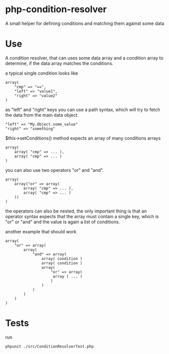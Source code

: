 # php-condition-resolver
A small helper for defining conditions and matching them against some data

# Use
A condition resolver, that can uses some data array and a condition array
to determine, if the data array matches the conditions.

a typical single condition looks like

    array(
        "cmp" => "==",
        "left" => "value1",
        "right" => "value2"
    )

as "left" and "right" keys you can use a path syntax, which will try to fetch
the data from the main data object.

    "left" => "My.Object.some_value"
    "right" => "something"

$this->setConditions() method expects an array of many conditions arrays

    array(
        array( "cmp" => ... ),
        array( "cmp" => ... )
    )

you can also use two operators "or" and "and".

    array(
        array("or" => array(
            array( "cmp" => ... ),
            array( "cmp" => ... )
        ))
    ) 

the operators can also be nested, the only important thing is that an
operator syntax expects that the array must contain a single key, which is
"or" or "and" and the value is again a list of conditions.

another example that should work

    array(
        "or" => array(
            array(
                "and" => array(
                    array( condition )
                    array( condition )
                    array(
                        "or" => array(
                         array ( ... )
                        )
                    )
                )
            )
        )
    )

# Tests
run

    phpunit ./src/ConditionResolverTest.php
